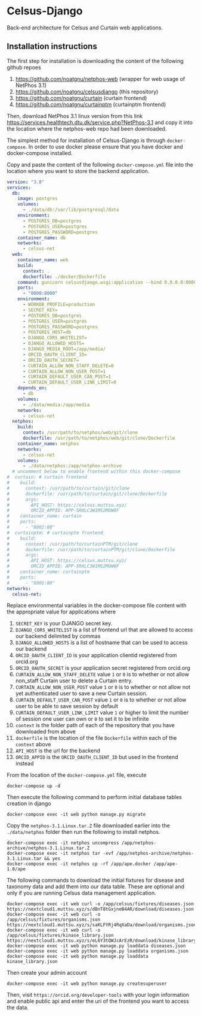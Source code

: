 # Celsus-Django
Back-end architecture for Celsus and Curtain web applications.

## Installation instructions
The first step for installation is downloading the content of the following github repoes
1. https://github.com/noatgnu/netphos-web (wrapper for web usage of NetPhos 3.1)
2. https://github.com/noatgnu/celsusdjango (this repository)
3. https://github.com/noatgnu/curtain (curtain frontend)
4. https://github.com/noatgnu/curtainptm (curtainptm frontend)

Then, download NetPhos 3.1 linux version from this link https://services.healthtech.dtu.dk/service.php?NetPhos-3.1 and copy it into the location where the netphos-web repo had been downloaded.

The simplest method for installation of Celsus-Django is through `docker-compose`. In order to use docker please ensure that you have docker and docker-compose installed.

Copy and paste the content of the following `docker-compose.yml` file into the location where you want to store the backend application.

```yaml
version: "3.8"
services:
  db:
    image: postgres
    volumes:
      - ./data/db:/var/lib/postgresql/data
    environment:
      - POSTGRES_DB=postgres
      - POSTGRES_USER=postgres
      - POSTGRES_PASSWORD=postgres
    container_name: db
    networks:
      - celsus-net
  web:
    container_name: web
    build:
      context: .
      dockerfile: ./docker/Dockerfile
    command: gunicorn celsusdjango.wsgi:application --bind 0.0.0.0:8000
    ports:
      - "8000:8000"
    environment:
      - WORKDB_PROFILE=production
      - SECRET_KEY=
      - POSTGRES_DB=postgres
      - POSTGRES_USER=postgres
      - POSTGRES_PASSWORD=postgres
      - POSTGRES_HOST=db
      - DJANGO_CORS_WHITELIST=
      - DJANGO_ALLOWED_HOSTS=
      - DJANGO_MEDIA_ROOT=/app/media/
      - ORCID_OAUTH_CLIENT_ID=
      - ORCID_OAUTH_SECRET=
      - CURTAIN_ALLOW_NON_STAFF_DELETE=0
      - CURTAIN_ALLOW_NON_USER_POST=1
      - CURTAIN_DEFAULT_USER_CAN_POST=1
      - CURTAIN_DEFAULT_USER_LINK_LIMIT=0
    depends_on:
      - db
    volumes:
      - ./data/media:/app/media
    networks:
      - celsus-net
  netphos:
    build:
      context: /usr/path/to/netphos/web/git/clone
      dockerfile: /usr/path/to/netphos/web/git/clone/Dockerfile
    container_name: netphos
    networks:
      - celsus-net
    volumes:
      - ./data/netphos:/app/netphos-archive
  # uncomment below to enable frontend within this docker-compose 
#  curtain: # curtain frontend
#    build:
#      context: /usr/path/to/curtain/git/clone
#      dockerfile: /usr/path/to/curtain/git/clone/Dockerfile
#      args:
#        API_HOST: https://celsus.muttsu.xyz/
#        ORCID_APPID: APP-5RXLC3W1MS2MOW0F
#    container_name: curtain
#    ports:
#      - "8002:80"
#  curtainptm: # curtainptm frontend
#    build:
#      context: /usr/path/to/curtainPTM/git/clone
#      dockerfile: /usr/path/to/curtainPTM/git/clone/Dockerfile
#      args:
#        API_HOST: https://celsus.muttsu.xyz/
#        ORCID_APPID: APP-5RXLC3W1MS2MOW0F
#    container_name: curtainptm
#    ports:
#      - "8001:80"
networks:
  celsus-net:
```

Replace environmental variables in the docker-compose file content with the appropriate value for applications where
1. `SECRET_KEY` is your DJANGO secret key.
2. `DJANGO_CORS_WHITELIST` is a list of frontend url that are allowed to access our backend delimited by commas
3. `DJANGO_ALLOWED_HOSTS` is a list of hostname that can be used to access our backend
4. `ORCID_OAUTH_CLIENT_ID` is your application clientid registered from orcid.org
5. `ORCID_OAUTH_SECRET` is your application secret registered from orcid.org
6. `CURTAIN_ALLOW_NON_STAFF_DELETE` value `1` or `0` is to whether or not allow non_staff Curtain user to delete a Curtain entry.
7. `CURTAIN_ALLOW_NON_USER_POST` value `1` or `0` is to whether or not allow not yet authenticated user to save a new Curtain session.
8. `CURTAIN_DEFAULT_USER_CAN_POST` value `1` or `0` is to whether or not allow user to be able to save session by default
9. `CURTAIN_DEFAULT_USER_LINK_LIMIT` value `1` or higher to limit the number of session one user can own or `0` to set it to be infinite
10. `context` is the folder path of each of the repository that you have downloaded from above
11. `dockerfile` is the location of the file `Dockerfile` within each of the `context` above
12. `API_HOST` is the url for the backend
13. `ORCID_APPID` is the `ORCID_OAUTH_CLIENT_ID` but used in the frontend instead

From the location of the `docker-compose.yml` file, execute

```shell
docker-compose up -d
```

Then execute the following command to perform initial database tables creation in django

```shell
docker-compose exec -it web python manage.py migrate
```
Copy the `netphos-3.1.Linux.tar.Z` file downloaded earlier into the `./data/netphos` folder then run the following to install netphos.

```shell
docker-compose exec -it netphos uncompress /app/netphos-archive/netphos-3.1.Linux.tar.Z
docker-compose exec -it netphos tar -xvf /app/netphos-archive/netphos-3.1.Linux.tar && yes
docker-compose exec -it netphos cp -rf /app/ape.docker /app/ape-1.0/ape
```

The following commands to download the initial fixtures for disease and taxonomy data and add them into our data table. These are optional and only if you are running Celsus data management application.

```shell
docker-compose exec -it web curl -o /app/celsus/fixtures/diseases.json https://nextcloud1.muttsu.xyz/s/dBnT8tGxjneB4AR/download/diseases.json
docker-compose exec -it web curl -o /app/celsus/fixtures/organisms.json https://nextcloud1.muttsu.xyz/s/saKLFYRj4RqXaDa/download/organisms.json
docker-compose exec -it web curl -o /app/celsus/fixtures/kinase_library.json https://nextcloud1.muttsu.xyz/s/eL6Y3tQWJcArEzR/download/kinase_library.json
docker-compose exec -it web python manage.py loaddata diseases.json
docker-compose exec -it web python manage.py loaddata organisms.json
docker-compose exec -it web python manage.py loaddata kinase_library.json
```

Then create your admin account

```shell
docker-compose exec -it web python manage.py createsuperuser
```

Then, visit `https://orcid.org/developer-tools` with your login information and enable public api and enter the uri of the frontend you want to access the data.